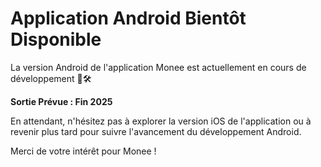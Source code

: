 # Application Android Bientôt Disponible

La version Android de l'application Monee est actuellement en cours de développement 🙂🛠️

**Sortie Prévue : Fin 2025**

En attendant, n'hésitez pas à explorer la version iOS de l'application ou à revenir plus tard pour suivre l'avancement du développement Android.

Merci de votre intérêt pour Monee !